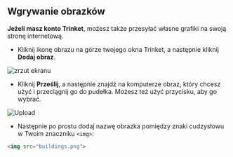 ## Wgrywanie obrazków

**Jeżeli masz konto Trinket**, możesz także przesyłać własne grafiki na swoją stronę internetową.

+ Kliknij ikonę obrazu na górze twojego okna Trinket, a następnie kliknij **Dodaj obraz**.

![zrzut ekranu](images/story-upload.png)

+ Kliknij **Prześlij**, a następnie znajdź na komputerze obraz, który chcesz użyć i przeciągnij go do pudełka. Możesz też użyć przycisku, aby go wybrać.

![Upload](images/upload-image.png)

+ Następnie po prostu dodaj nazwę obrazka pomiędzy znaki cudzysłowu w Twoim znaczniku `<img>`:

```html
<img src="buildings.png">
```